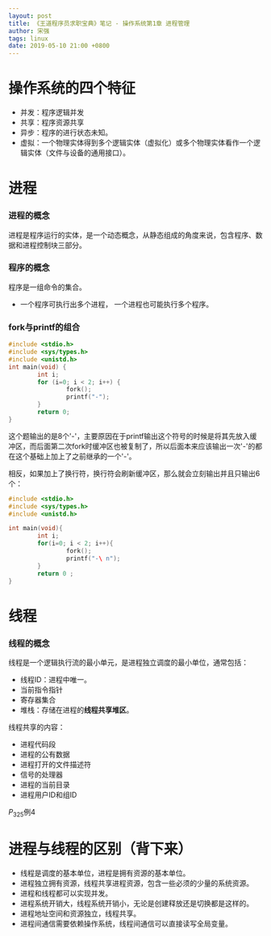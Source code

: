 ```yaml
---
layout: post
title: 《王道程序员求职宝典》笔记 - 操作系统第1章 进程管理
author: 宋强
tags: linux
date: 2019-05-10 21:00 +0800
---
```


# 操作系统的四个特征
* 并发：程序逻辑并发
* 共享：程序资源共享
* 异步：程序的进行状态未知。
* 虚拟：一个物理实体得到多个逻辑实体（虚拟化）或多个物理实体看作一个逻辑实体（文件与设备的通用接口）。

# 进程
### 进程的概念
进程是程序运行的实体，是一个动态概念，从静态组成的角度来说，包含程序、数据和进程控制块三部分。
### 程序的概念
程序是一组命令的集合。

* 一个程序可执行出多个进程， 一个进程也可能执行多个程序。

### fork与printf的组合
```c++
#include <stdio.h>
#include <sys/types.h>
#include <unistd.h>
int main(void) {
        int i;
        for (i=0; i < 2; i++) {
                fork();
                printf("-");
        }
        return 0;
}
```
这个题输出的是8个'-'，主要原因在于printf输出这个符号的时候是将其先放入缓冲区，而后面第二次fork时缓冲区也被复制了，所以后面本来应该输出一次'-'的都在这个基础上加上了之前继承的一个'-'。

相反，如果加上了换行符，换行符会刷新缓冲区，那么就会立刻输出并且只输出6个：
```c++
#include <stdio.h>
#include <sys/types.h>
#include <unistd.h>

int main(void){
        int i;
        for(i=0; i < 2; i++){
                fork();
                printf("-\ n");
        }
        return 0 ;
}
```

# 线程
### 线程的概念
线程是一个逻辑执行流的最小单元，是进程独立调度的最小单位，通常包括：
* 线程ID：进程中唯一。
* 当前指令指针
* 寄存器集合
* 堆栈：存储在进程的**线程共享堆区**。

线程共享的内容：
* 进程代码段
* 进程的公有数据
* 进程打开的文件描述符
* 信号的处理器
* 进程的当前目录
* 进程用户ID和组ID

$P_{325}$例4

# 进程与线程的区别（背下来）
* 线程是调度的基本单位，进程是拥有资源的基本单位。
* 进程独立拥有资源，线程共享进程资源，包含一些必须的少量的系统资源。
* 进程和线程都可以实现并发。
* 进程系统开销大，线程系统开销小，无论是创建释放还是切换都是这样的。
* 进程地址空间和资源独立，线程共享。
* 进程间通信需要依赖操作系统，线程间通信可以直接读写全局变量。